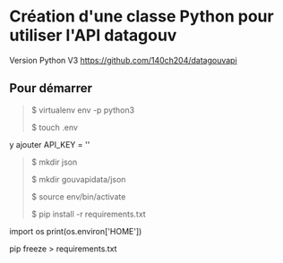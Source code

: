 # Création d'une classe Python pour utiliser l'API datagouv

Version Python V3
https://github.com/140ch204/datagouvapi

## Pour démarrer 

>
>$ virtualenv env -p python3
>
>$ touch .env
>

 y ajouter  API_KEY = ''

>
>$ mkdir json
>
>$ mkdir gouvapidata/json
>
>$ source env/bin/activate
>
>$ pip install -r requirements.txt 
>
>






import os
print(os.environ['HOME'])

pip freeze > requirements.txt
